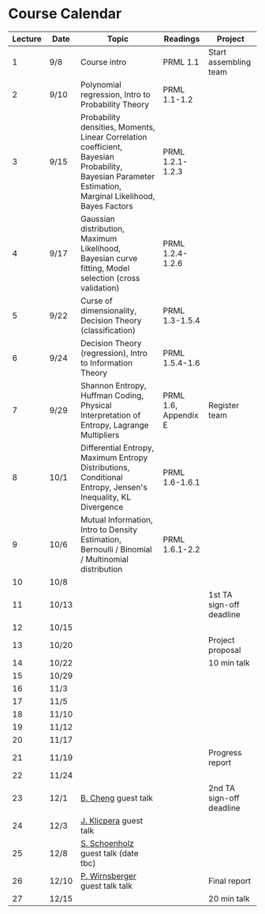 # Course Calendar

Lecture | Date  | Topic                                                                                                                                                   | Readings             | Project
--------|-------|---------------------------------------------------------------------------------------------------------------------------------------------------------|----------------------|-------------------------
1       | 9/8   | Course intro                                                                                                                                            | PRML 1.1             | Start assembling team
2       | 9/10  | Polynomial regression, Intro to Probability Theory                                                                                                      | PRML 1.1-1.2         |
3       | 9/15  | Probability densities, Moments, Linear Correlation coefficient, Bayesian Probability, Bayesian Parameter Estimation, Marginal Likelihood, Bayes Factors | PRML 1.2.1-1.2.3     |
4       | 9/17  | Gaussian distribution, Maximum Likelihood, Bayesian curve fitting, Model selection (cross validation)                                                   | PRML 1.2.4-1.2.6     |
5       | 9/22  | Curse of dimensionality, Decision Theory (classification)                                                                                               | PRML 1.3-1.5.4       |
6       | 9/24  | Decision Theory (regression), Intro to Information Theory                                                                                               | PRML 1.5.4-1.6       |
7       | 9/29  | Shannon Entropy, Huffman Coding, Physical Interpretation of Entropy, Lagrange Multipliers                                                               | PRML 1.6, Appendix E | Register team
8       | 10/1  | Differential Entropy, Maximum Entropy Distributions, Conditional Entropy, Jensen's Inequality, KL Divergence                                            | PRML 1.6-1.6.1       |
9       | 10/6  | Mutual Information, Intro to Density Estimation, Bernoulli / Binomial / Multinomial distribution                                                        | PRML 1.6.1-2.2       |
10      | 10/8  |                                                                                                                                                         |                      |
11      | 10/13 |                                                                                                                                                         |                      | 1st TA sign-off deadline
12      | 10/15 |                                                                                                                                                         |                      |
13      | 10/20 |                                                                                                                                                         |                      | Project proposal
14      | 10/22 |                                                                                                                                                         |                      | 10 min talk
15      | 10/29 |                                                                                                                                                         |                      |
16      | 11/3  |                                                                                                                                                         |                      |
17      | 11/5  |                                                                                                                                                         |                      |
18      | 11/10 |                                                                                                                                                         |                      |
19      | 11/12 |                                                                                                                                                         |                      |
20      | 11/17 |                                                                                                                                                         |                      |
21      | 11/19 |                                                                                                                                                         |                      | Progress report
22      | 11/24 |                                                                                                                                                         |                      |
23      | 12/1  | [B. Cheng](https://sites.google.com/site/tonicbq/about-me?authuser=0) guest talk                                                                        |                      | 2nd TA sign-off deadline
24      | 12/3  | [J. Klicpera](https://www.in.tum.de/en/daml/team/johannes-klicpera/) guest talk                                                                         |                      |
25      | 12/8  | [S. Schoenholz](https://samschoenholz.wordpress.com/) guest talk (date tbc)                                                                             |                      |
26      | 12/10 | [P. Wirnsberger](https://pw359.github.io/) guest talk talk                                                                                              |                      | Final report
27      | 12/15 |                                                                                                                                                         |                      | 20 min talk
